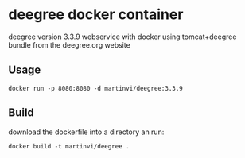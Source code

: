deegree docker container
========================

deegree version 3.3.9 webservice with docker using tomcat+deegree bundle from the deegree.org website

Usage
-----

```
docker run -p 8080:8080 -d martinvi/deegree:3.3.9
```

Build
-----
download the dockerfile into a directory an run:

```
docker build -t martinvi/deegree .
```
